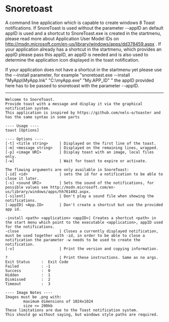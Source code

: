 Snoretoast
==========

A command line application which is capable to create windows 8 Toast notifications.
If SnoreToast is used without the parameter --appID an default appID is used and a shortcut to SnoreToast.exe is created in the startmenu, please read more about Application User Model IDs on http://msdn.microsoft.com/en-us/library/windows/apps/dd378459.aspx .
If your application already has a shortcut in the startmenu, which provides an appID please pass this appID, an appID is needed and is also used to determine the application icon displayed in the toast notification.

If your application does not have a shortcut in the startmenu yet please use the --install parameter, for example "snoretoast.exe --install "MyApp\MyApp.lnk" "C:\myApp.exe" "My.APP_ID" " the appID provided here has to be passed to snoretoast with the parameter --appID.


----------------------------------------------------------
	
	Welcome to SnoreToast.
	Provide toast with a message and display it via the graphical notification system.
	This application is inspired by https://github.com/nels-o/toaster and has the same syntax in some parts
	
	---- Usage ----
	toast [Options]
	
	---- Options ----
	[-t] <title string>     | Displayed on the first line of the toast.
	[-m] <message string>   | Displayed on the remaining lines, wrapped.
	[-p] <image URI>        | Display toast with an image, local files only.
	[-w]                    | Wait for toast to expire or activate.
	
	The flowing arguments are only available in SnoreToast:
	[-id] <id>              | sets the id for a notification to be able to close it later.
	[-s] <sound URI>        | Sets the sound of the notifications, for possible values see http://msdn.microsoft.com/en-us/library/windows/apps/hh761492.aspx.
	[-silent]               | Don't play a sound file when showing the notifications.
	[-appID] <App.ID>       | Don't create a shortcut but use the provided app id.
	
	-install <path> <application> <appID>| Creates a shortcut <path> in the start menu which point to the executable <application>, appID used for the notifications.
	-close                  | Closes a currently displayed notification, must be used together with -id, in order to be able to close a notification the parameter -w needs to be used to create the notification.
	[-v]                    | Print the version and copying information.
	
	?                       | Print these instructions. Same as no args.
	Exit Status     :  Exit Code
	Failed          : -1
	Success         :  0
	Hidden          :  1
	Dismissed       :  2
	Timeout         :  3
	
	---- Image Notes ----
	Images must be .png with:
	        maximum dimensions of 1024x1024
	        size <= 200kb
	These limitations are due to the Toast notification system.
	This should go without saying, but windows style paths are required.
